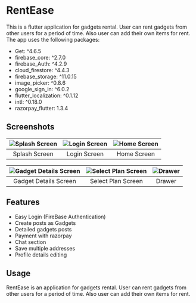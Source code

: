 # RentEase

This is a flutter application for gadgets rental. User can rent gadgets from other users for a period of time. Also user can add their own items for rent. The app uses the following packages:

- Get: ^4.6.5
- firebase_core: ^2.7.0
- firebase_Auth: ^4.2.9
- cloud_firestore: ^4.4.3
- firebase_storage: ^11.0.15
- image_picker: ^0.8.6
- google_sign_in: ^6.0.2
- flutter_localization: ^0.1.12
- intl: ^0.18.0
- razorpay_flutter: 1.3.4

## Screenshots

![Splash Screen](https://res.cloudinary.com/dvkcd89jg/image/upload/f_auto,q_auto/v1/RentEase/n7xhc7g77jlkogm1wksw) | ![Login Screen](https://res.cloudinary.com/dvkcd89jg/image/upload/f_auto,q_auto/v1/RentEase/vjntaxc4gejmwkpibaco) | ![Home Screen](https://res.cloudinary.com/dvkcd89jg/image/upload/f_auto,q_auto/v1/RentEase/rmqfzzmjo5zxxyyyrrii)
:-------------------------:|:-------------------------:|:-------------------------:
Splash Screen | Login Screen | Home Screen

![Gadget Details Screen](https://res.cloudinary.com/dvkcd89jg/image/upload/f_auto,q_auto/v1/RentEase/bdv5dlhis8428clq8p9m) | ![Select Plan Screen](https://res.cloudinary.com/dvkcd89jg/image/upload/f_auto,q_auto/v1/RentEase/rnvqnn9bpkmovzio7dx7) | ![ Drawer](https://res.cloudinary.com/dvkcd89jg/image/upload/f_auto,q_auto/v1/RentEase/mkcymrjkgafl4zxducna)
:-------------------------:|:-------------------------:|:-------------------------:
Gadget Details Screen | Select Plan Screen | Drawer

## Features

- Easy Login (FireBase Authentication)
- Create posts as Gadgets
- Detailed gadgets posts
- Payment with razorpay
- Chat section
- Save multiple addresses
- Profile details editing



## Usage

RentEase is an application for gadgets rental. User can rent gadgets from other users for a period of time. Also user can add their own items for rent.
